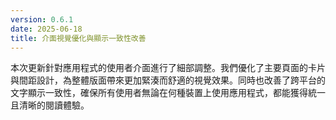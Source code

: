 ```yaml
---
version: 0.6.1
date: 2025-06-18
title: 介面視覺優化與顯示一致性改善
---
```


本次更新針對應用程式的使用者介面進行了細部調整。我們優化了主要頁面的卡片與間距設計，為整體版面帶來更加緊湊而舒適的視覺效果。同時也改善了跨平台的文字顯示一致性，確保所有使用者無論在何種裝置上使用應用程式，都能獲得統一且清晰的閱讀體驗。
